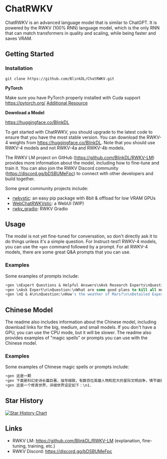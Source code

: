 # ChatRWKV

ChatRWKV is an advanced language model that is similar to ChatGPT. It is powered by the RWKV (100% RNN) language model, which is the only RNN that can match transformers in quality and scaling, while being faster and saves VRAM.

## Getting Started

### Installation
```
git clone https://github.com/BlinkDL/ChatRWKV.git
```

**PyTorch**

Make sure you have PyTorch properly installed with Cuda support
https://pytorch.org/ [Additional Resource](https://www.youtube.com/watch?v=GMSjDTU8Zlc)

**Download a Model**

https://huggingface.co/BlinkDL

To get started with ChatRWKV, you should upgrade to the latest code to ensure that you have the most stable version. You can download the RWKV-4 weights from https://huggingface.co/BlinkDL. Note that you should use RWKV-4 models and not RWKV-4a and RWKV-4b models.

The RWKV LM project on GitHub (https://github.com/BlinkDL/RWKV-LM) provides more information about the model, including how to fine-tune and train it. You can also join the RWKV Discord community (https://discord.gg/bDSBUMeFpc) to connect with other developers and build together.

Some great community projects include:

- [rwkvstic](https://pypi.org/project/rwkvstic/): an easy pip package with 8bit & offload for low VRAM GPUs
- [WebChatRWKVstic](https://github.com/hizkifw/WebChatRWKVstic): a WebUI (WIP)
- [rwkv_gradio](https://github.com/gururise/rwkv_gradio): RWKV Gradio

## Usage

The model is not yet fine-tuned for conversation, so don't directly ask it to do things unless it's a simple question. For Instruct-test1 RWKV-4 models, you can use the `+gen` command followed by a prompt. For all RWKV-4 models, there are some great Q&A prompts that you can use. 

### Examples

Some examples of prompts include:

```sql
+gen \nExpert Questions & Helpful Answers\nAsk Research Experts\nQuestion:\nCan penguins fly?\n\nFull Answer:\n
+gen \nAsk Expert\n\nQuestion:\nWhat are some good plans to kill all mosquitoes?\n\nExpert Full Answer:\n
+gen \nQ & A\n\nQuestion:\nHow's the weather of Mars?\n\nDetailed Expert Answer:\n
```

## Chinese Model

The readme also includes information about the Chinese model, including download links for the big, medium, and small models. If you don't have a GPU, you can use the CPU mode, but it will be slower. The readme also provides examples of "magic spells" or prompts you can use with the Chinese model.

### Examples

Some examples of Chinese magic spells or prompts include:

```sql
+gen 这是一颗
+gen 下面是科幻史诗长篇巨著，描写细致，有数百位英雄人物和宏大的星际文明战争，情节曲折离奇。\n第一章
+gen 这是一个修真世界，详细世界设定如下：\n1.
```

## Star History

[![Star History Chart](https://api.star-history.com/svg?repos=BlinkDL/ChatRWKV&type=Date)](https://star-history.com/#BlinkDL/ChatRWKV&Date)

## Links

- RWKV LM: https://github.com/BlinkDL/RWKV-LM (explanation, fine-tuning, training, etc.)
- RWKV Discord: https://discord.gg/bDSBUMeFpc
